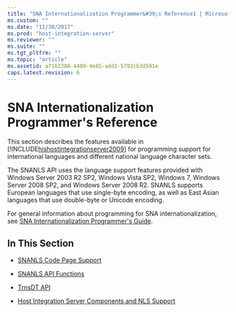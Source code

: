 ```yaml
---
title: "SNA Internationalization Programmer&#39;s Reference1 | Microsoft Docs"
ms.custom: ""
ms.date: "11/30/2017"
ms.prod: "host-integration-server"
ms.reviewer: ""
ms.suite: ""
ms.tgt_pltfrm: ""
ms.topic: "article"
ms.assetid: a7162288-4409-4e85-add1-5792cb3d501e
caps.latest.revision: 6
---
```

# SNA Internationalization Programmer&#39;s Reference
This section describes the features available in [!INCLUDE[hishostintegrationserver2009](../includes/hishostintegrationserver2009-md.md)] for programming support for international languages and different national language character sets.  
  
 The SNANLS API uses the language support features provided with Windows Server 2003 R2 SP2, Windows Vista SP2, Windows 7, Windows Server 2008 SP2, and Windows Server 2008 R2. SNANLS supports European languages that use single-byte encoding, as well as East Asian languages that use double-byte or Unicode encoding.  
  
 For general information about programming for SNA internationalization, see [SNA Internationalization Programmer's Guide](../HIS2010/sna-internationalization-programmer-s-guide2.md).  
  
## In This Section  
  
-   [SNANLS Code Page Support](../HIS2010/snanls-code-page-support1.md)  
  
-   [SNANLS API Functions](../HIS2010/snanls-api-functions1.md)  
  
-   [TrnsDT API](../HIS2010/trnsdt-api2.md)  
  
-   [Host Integration Server Components and NLS Support](../HIS2010/host-integration-server-components-and-nls-support1.md)